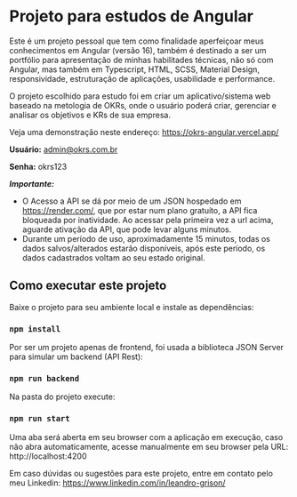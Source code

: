 # Projeto para estudos de Angular

Este é um projeto pessoal que tem como finalidade aperfeiçoar meus conhecimentos em Angular (versão 16), também é destinado a ser um portfólio para apresentação de minhas habilitades técnicas, não só com Angular, mas também em Typescript, HTML, SCSS, Material Design, responsividade, estruturação de aplicações, usabilidade e performance.

O projeto escolhido para estudo foi em criar um aplicativo/sistema web baseado na metologia de OKRs, onde o usuário poderá criar, gerenciar e analisar os objetivos e KRs de sua empresa.

Veja uma demonstração neste endereço: https://okrs-angular.vercel.app/

**Usuário:** admin@okrs.com.br

**Senha:** okrs123

**_Importante:_** 
- O Acesso a API se dá por meio de um JSON hospedado em https://render.com/, que por estar num plano gratuíto, a API fica bloqueada por inatividade. Ao acessar pela primeira vez a url acima, aguarde ativação da API, que pode levar alguns minutos.
- Durante um período de uso, aproximadamente 15 minutos, todas os dados salvos/alterados estarão disponíveis, após este período, os dados cadastrados voltam ao seu estado original.

## Como executar este projeto

Baixe o projeto para seu ambiente local e instale as dependências:

### `npm install`

Por ser um projeto apenas de frontend, foi usada a biblioteca JSON Server para simular um backend (API Rest):

### `npm run backend`

Na pasta do projeto execute:

### `npm run start`

Uma aba será aberta em seu browser com a aplicação em execução, caso não abra automaticamente, acesse manualmente em seu browser pela URL: http://localhost:4200



Em caso dúvidas ou sugestões para este projeto, entre em contato pelo meu Linkedin: https://www.linkedin.com/in/leandro-grison/
